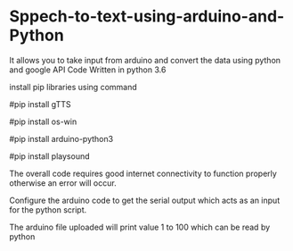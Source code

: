 # Sppech-to-text-using-arduino-and-Python
It allows you to take input from arduino and convert the data using python and google API
Code Written in python 3.6

install pip libraries using command

#pip install gTTS

#pip install os-win

#pip install arduino-python3

#pip install playsound

The overall code requires good internet connectivity to function properly otherwise an error will occur.

Configure the arduino code to get the serial output which acts as an input for the python script.

The arduino file uploaded will print value 1 to 100 which can be read by python
